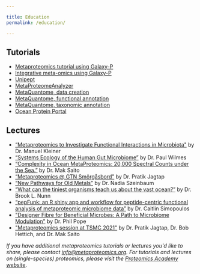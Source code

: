 ```yaml
---

title: Education
permalink: /education/

---
```


## Tutorials

* [Metaproteomics tutorial using Galaxy-P](https://training.galaxyproject.org/training-material/topics/proteomics/tutorials/metaproteomics/tutorial.html)
* [Integrative meta-omics using Galaxy-P](https://galaxyproject.eu/posts/2020/04/14/integrative-meta-omics/)
* [Unipept](https://www.sciencedirect.com/science/article/abs/pii/S1874391917301896)
* [MetaProteomeAnalyzer](http://www.mpa.ovgu.de/index.php/tutorials/)
* [MetaQuantome, data creation](https://training.galaxyproject.org/training-material/topics/proteomics/tutorials/metaquantome-data-creation/tutorial.html)
* [MetaQuantome, functional annotation](https://training.galaxyproject.org/training-material/topics/proteomics/tutorials/metaquantome-function/tutorial.html)
* [MetaQuantome, taxonomic annotation](https://training.galaxyproject.org/training-material/topics/proteomics/tutorials/metaquantome-taxonomy/tutorial.html)
* [Ocean Protein Portal](https://proteinportal.whoi.edu/about)


## Lectures

* [“Metaproteomics to Investigate Functional Interactions in Microbiota"](https://www.youtube.com/watch?v=4xv46IFWNxo) by Dr. Manuel Kleiner
* [“Systems Ecology of the Human Gut Microbiome”](https://www.youtube.com/watch?v=QR9pX5nBnGE) by Dr. Paul Wilmes
* [“Complexity in Ocean MetaProteomics: 20,000 Spectral Counts under the Sea.”](https://www.youtube.com/watch?v=MGJmdqBQlfM) by Dr. Mak Saito
* [“Metaproteomics @ GTN Smörgåsbord”](https://www.youtube.com/watch?v=3_yaPp-RCFw) by Dr. Pratik Jagtap
* [“New Pathways for Old Metals”](https://www.youtube.com/watch?v=ohmtTWCD4mw) by Dr. Nadia Szeinbaum
* [“What can the tiniest organisms teach us about the vast ocean?”](https://www.youtube.com/watch?v=1w0DQ5L7SaU) by Dr. Brook L. Nunn
* [“pepFunk: an R shiny app and workflow for peptide-centric functional analysis of metaproteomic microbiome data”](https://www.youtube.com/watch?v=ze2bAOQsRKI) by Dr. Caitlin Simopoulos
* ["Designer Fibre for Beneficial Microbes: A Path to Microbiome Modulation"](https://www.youtube.com/watch?v=PVUjh-MlmFk) by Dr. Phil Pope
* ["Metaproteomics session at TSMC 2021"](https://www.youtube.com/watch?v=axXB6ihcva0) by Dr. Pratik Jagtap, Dr. Bob Hettich, and Dr. Mak Saito





*If you have additional metaproteomics tutorials or lectures you'd like to share, please contact [info@metaproteomics.org](mailto:info@metaproteomics.org). For tutorials and lectures on (single-species) proteomics, please visit the [Proteomics Academy website](https://www.proteomics-academy.org//online-education).*

